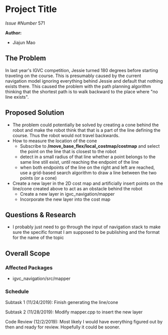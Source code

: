# Project Title

*Issue #Number*
571

**Author:**
- Jiajun Mao

## The Problem

In last year's IGVC competition, Jessie turned 180 degrees before starting traveling on the course. This is presumably caused by the current navigation model ignoring everything behind Jessie and default that nothing exists there. This caused the problem with the path planning algorithm thinking that the shortest path is to walk backward to the place where "no line exists".

## Proposed Solution

- The problem could potentially be solved by creating a cone behind the robot and make the robot think that that is a part of the line defining the course. Thus the robot would not travel backwards.
- How to measure the location of the cone
    - Subscribe to **/move_base_flex/local_costmap/costmap** and select the point on the line that is closest to the robot
    - detect in a small radius of that line whether a point belongs to the same line still exist, until reaching the endpoint of the line
    - when both endpoints of the line on the right and left are reached, use a grid-based search algorithm to draw a line between the two points (or a cone)
- Create a new layer in the 2D cost map and artificially insert points on the line/cone created above to act as an obstacle behind the robot
    - Create a new layer in igvc_navigation/mapper
    - Incorporate the new layer into the cost map

## Questions & Research

- I probably just need to go through the input of navigation stack to make sure the specific format I am supposed to be publishing and the format for the name of the topic

## Overall Scope

### Affected Packages

- igvc_navigation/src/mapper


### Schedule

Subtask 1 (11/24/2019): Finish generating the line/cone

Subtask 2 (11/28/2019): Modify mapper.cpp to insert the new layer

Code Review (12/2/2019): Most likely I would have everything figured out by then and ready for review. Hopefully it could be sooner.
